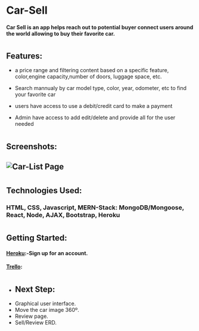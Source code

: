 # Car-Sell

#### Car Sell is an app helps reach out to potential buyer connect users around the world allowing to buy their favorite car. 
#

## Features:
* a price range and filtering content based on a specific feature, color,engine capacity,number of doors, luggage space, etc.

* Search mannualy by car model type, color, year, odometer, etc to find your favorite car

* users have access to use a debit/credit card to make a payment 

* Admin have access to add edit/delete and provide all for the user needed
#

## Screenshots:
## ![Car-List Page](https://i.imgur.com/vKXLFuY.png)
#

## Technologies Used: 
### HTML, CSS, Javascript, MERN-Stack: MongoDB/Mongoose, React, Node, AJAX, Bootstrap, Heroku
#

## Getting Started:
#### [Heroku](https://carrent1.herokuapp.com/):-Sign up for an account.

#### [Trello](https://trello.com/b/fY9xPmTa/car-sell):
#

#### 
* ## Next Step:
* Graphical user interface.
* Move the car image 360º.
* Review page.
* Sell/Review ERD.

#
 

